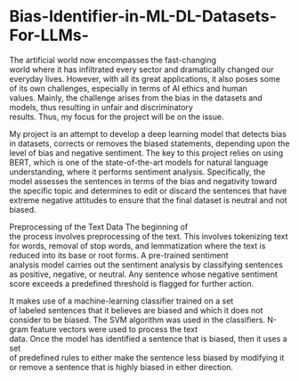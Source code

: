 # Bias-Identifier-in-ML-DL-Datasets-For-LLMs-
The artificial world now encompasses the fast-changing world where it has infiltrated every sector and dramatically changed our everyday lives. However, with all its great applications, it also poses some of its own challenges, especially in terms of AI ethics and human values. Mainly, the challenge arises from the bias in the datasets and models, thus resulting in unfair and discriminatory results. Thus, my focus for the project will be on the issue.

My project is an attempt to develop a deep learning model that detects bias in datasets, corrects or removes the biased statements, depending upon the level of bias and negative sentiment. The key to this project relies on using BERT, which is one of the state-of-the-art models for natural language understanding, where it performs sentiment analysis. Specifically, the model assesses the sentences in terms of the bias and negativity toward the specific topic and determines to edit or discard the sentences that have extreme negative attitudes to ensure that the final dataset is neutral and not biased.

Preprocessing of the Text Data
The beginning of the process involves preprocessing of the text. This involves tokenizing text for words, removal of stop words, and lemmatization where the text is reduced into its base or root forms. A pre-trained sentiment analysis model carries out the sentiment analysis by classifying sentences as positive, negative, or neutral. Any sentence whose negative sentiment score exceeds a predefined threshold is flagged for further action.

It makes use of a machine-learning classifier trained on a set of labeled sentences that it believes are biased and which it does not consider to be biased. The SVM algorithm was used in the classifiers. N-gram feature vectors were used to process the text data. Once the model has identified a sentence that is biased, then it uses a set of predefined rules to either make the sentence less biased by modifying it or remove a sentence that is highly biased in either direction.
